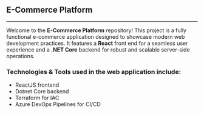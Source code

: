 ## E-Commerce Platform
---
Welcome to the **E-Commerce Platform** repository! This project is a fully functional e-commerce application designed to showcase modern web development practices. It features a **React** front end for a seamless user experience and a **.NET Core** backend for robust and scalable server-side operations.

### Technologies & Tools used in the web application include:

- ReactJS frontend
- Dotnet Core backend
- Terraform for IAC
- Azure DevOps Pipelines for CI/CD
